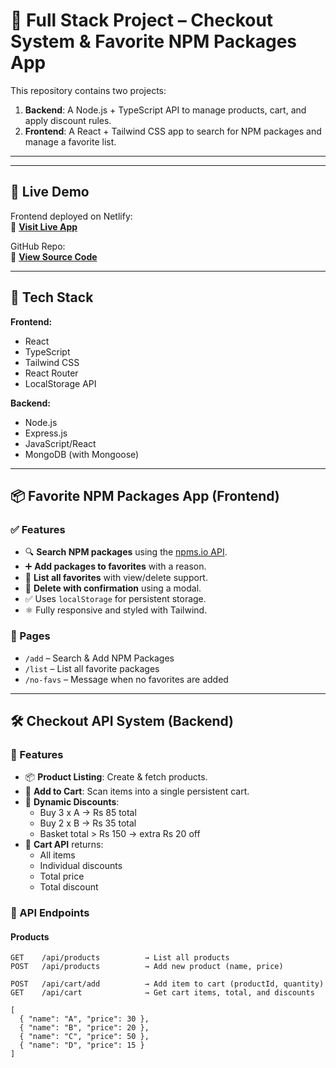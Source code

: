 # 🛒 Full Stack Project – Checkout System & Favorite NPM Packages App

This repository contains two projects:

1. **Backend**: A Node.js + TypeScript API to manage products, cart, and apply discount rules.
2. **Frontend**: A React + Tailwind CSS app to search for NPM packages and manage a favorite list.

---


---

## 🚀 Live Demo

Frontend deployed on Netlify:  
🔗 **[Visit Live App](https://heroic-halva-232e79.netlify.app)**

GitHub Repo:  
🔗 **[View Source Code](https://github.com/chanchal-soni98/betaelectric.git)**

---

## 🧩 Tech Stack

**Frontend:**
- React
- TypeScript
- Tailwind CSS
- React Router
- LocalStorage API

**Backend:**
- Node.js
- Express.js
- JavaScript/React
- MongoDB (with Mongoose)

---

## 📦 Favorite NPM Packages App (Frontend)

### ✅ Features

- 🔍 **Search NPM packages** using the [npms.io API](https://api.npms.io/v2/search?q=).
- ➕ **Add packages to favorites** with a reason.
- 📜 **List all favorites** with view/delete support.
- 🧾 **Delete with confirmation** using a modal.
- ✅ Uses `localStorage` for persistent storage.
- ⚛️ Fully responsive and styled with Tailwind.

### 📂 Pages

- `/add` – Search & Add NPM Packages
- `/list` – List all favorite packages
- `/no-favs` – Message when no favorites are added

---

## 🛠️ Checkout API System (Backend)

### 🎯 Features

- 📦 **Product Listing**: Create & fetch products.
- 🛒 **Add to Cart**: Scan items into a single persistent cart.
- 💸 **Dynamic Discounts**:
  - Buy 3 x A → Rs 85 total
  - Buy 2 x B → Rs 35 total
  - Basket total > Rs 150 → extra Rs 20 off
- 🧾 **Cart API** returns:
  - All items
  - Individual discounts
  - Total price
  - Total discount

### 🔐 API Endpoints

#### Products
```http
GET    /api/products          → List all products
POST   /api/products          → Add new product (name, price)

POST   /api/cart/add          → Add item to cart (productId, quantity)
GET    /api/cart              → Get cart items, total, and discounts

[
  { "name": "A", "price": 30 },
  { "name": "B", "price": 20 },
  { "name": "C", "price": 50 },
  { "name": "D", "price": 15 }
]

